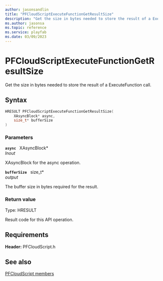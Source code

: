 ```yaml
---
author: jasonsandlin
title: "PFCloudScriptExecuteFunctionGetResultSize"
description: "Get the size in bytes needed to store the result of a ExecuteFunction call."
ms.author: jasonsa
ms.topic: reference
ms.service: playfab
ms.date: 03/09/2023
---
```


# PFCloudScriptExecuteFunctionGetResultSize  

Get the size in bytes needed to store the result of a ExecuteFunction call.  

## Syntax  
  
```cpp
HRESULT PFCloudScriptExecuteFunctionGetResultSize(  
    XAsyncBlock* async,  
    size_t* bufferSize  
)  
```  
  
### Parameters  
  
**`async`** &nbsp; XAsyncBlock*  
*_Inout_*  
  
XAsyncBlock for the async operation.  
  
**`bufferSize`** &nbsp; size_t*  
*output*  
  
The buffer size in bytes required for the result.  
  
  
### Return value
Type: HRESULT
  
Result code for this API operation.
  
  
## Requirements  
  
**Header:** PFCloudScript.h
  
## See also  
[PFCloudScript members](../pfcloudscript_members.md)  

  
  
